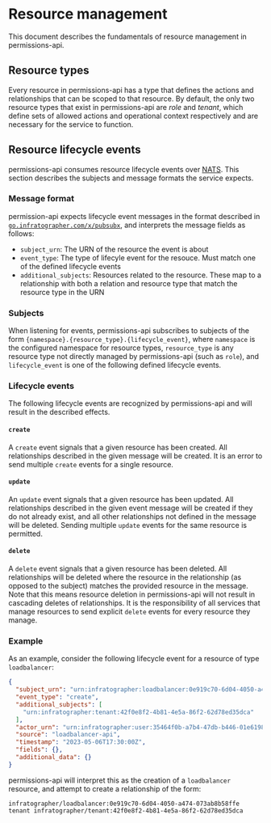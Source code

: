 # Resource management

This document describes the fundamentals of resource management in permissions-api.

## Resource types

Every resource in permissions-api has a type that defines the actions and relationships that can be scoped to that resource. By default, the only two resource types that exist in permissions-api are _role_ and _tenant_, which define sets of allowed actions and operational context respectively and are necessary for the service to function.

## Resource lifecycle events

permissions-api consumes resource lifecycle events over [NATS][nats]. This section describes the subjects and message formats the service expects.

[nats]: https://nats.io

### Message format

permission-api expects lifecycle event messages in the format described in [`go.infratographer.com/x/pubsubx`][pubsubx], and interprets the message fields as follows:

* `subject_urn`: The URN of the resource the event is about
* `event_type`: The type of lifecyle event for the resouce. Must match one of the defined lifecycle events
* `additional_subjects`: Resources related to the resource. These map to a relationship with both a relation and resource type that match the resource type in the URN

[pubsubx]: https://github.com/infratographer/x/blob/v0.0.7/pubsubx/message.go

### Subjects

When listening for events, permissions-api subscribes to subjects of the form `{namespace}.{resource_type}.{lifecycle_event}`, where `namespace` is the configured namespace for resource types, `resource_type` is any resource type not directly managed by permissions-api (such as `role`), and `lifecycle_event` is one of the following defined lifecycle events.

### Lifecycle events

The following lifecycle events are recognized by permissions-api and will result in the described effects.

#### `create`

A `create` event signals that a given resource has been created. All relationships described in the given message will be created. It is an error to send multiple `create` events for a single resource.

#### `update`

An `update` event signals that a given resource has been updated. All relationships described in the given event message will be created if they do not already exist, and all other relationships not defined in the message will be deleted. Sending multiple `update` events for the same resource is permitted.

#### `delete`

A `delete` event signals that a given resource has been deleted. All relationships will be deleted where the resource in the relationship (as opposed to the subject) matches the provided resource in the message. Note that this means resource deletion in permissions-api will not result in cascading deletes of relationships. It is the responsibility of all services that manage resources to send explicit `delete` events for every resource they manage.

### Example

As an example, consider the following lifecycle event for a resource of type `loadbalancer`:

```json
{
  "subject_urn": "urn:infratographer:loadbalancer:0e919c70-6d04-4050-a474-073ab8b58ffe",
  "event_type": "create",
  "additional_subjects": [
    "urn:infratographer:tenant:42f0e8f2-4b81-4e5a-86f2-62d78ed35dca"
  ],
  "actor_urn": "urn:infratographer:user:35464f0b-a7b4-47db-b446-01e61987db6c",
  "source": "loadbalancer-api",
  "timestamp": "2023-05-06T17:30:00Z",
  "fields": {},
  "additional_data": {}
}
```

permissions-api will interpret this as the creation of a `loadbalancer` resource, and attempt to create a relationship of the form:

```
infratographer/loadbalancer:0e919c70-6d04-4050-a474-073ab8b58ffe tenant infratographer/tenant:42f0e8f2-4b81-4e5a-86f2-62d78ed35dca
```
